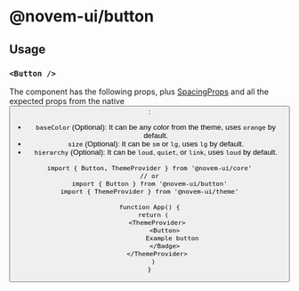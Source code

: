 # @novem-ui/button

## Usage

### `<Button />`

The component has the following props, plus [SpacingProps](../base/src/spacing/README.md) and all the expected props from the native <button />:

- `baseColor` (Optional): It can be any color from the theme, uses `orange` by default.
- `size` (Optional): It can be `sm` or `lg`, uses `lg` by default.
- `hierarchy` (Optional): It can be `loud`, `quiet`, or `link`, uses `loud` by default.

```tsx
import { Button, ThemeProvider } from '@novem-ui/core'
// or
import { Button } from '@novem-ui/button'
import { ThemeProvider } from '@novem-ui/theme'

function App() {
  return (
    <ThemeProvider>
        <Button>
            Example button
        </Badge>
    </ThemeProvider>
  )
}
```
